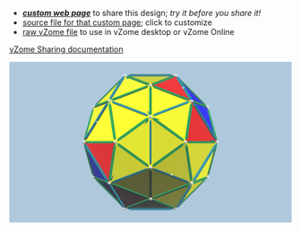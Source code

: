 
 - [***custom web page***][post] to share this design; *try it before you share it!*
 - [source file for that custom page][source]; click to customize
 - [raw vZome file][raw] to use in vZome desktop or vZome Online

[vZome Sharing documentation](https://vzome.github.io/vzome/sharing.html#how-it-works)

![Image](<Keplers-Kosmos-Revisited-Hull-Coloured.png>)


[post]: <https://ThynStyx.github.io/vzome-sharing/2022/01/26/Keplers-Kosmos-Revisited-Hull-Coloured-22-01-41.html>
[source]: <https://github.com/ThynStyx/vzome-sharing/edit/main/_posts/2022-01-26-Keplers-Kosmos-Revisited-Hull-Coloured-22-01-41.md>
[raw]: <https://raw.githubusercontent.com/ThynStyx/vzome-sharing/main/2022/01/26/22-01-41-Keplers-Kosmos-Revisited-Hull-Coloured/Keplers-Kosmos-Revisited-Hull-Coloured.vZome>